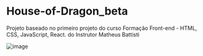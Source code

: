 # House-of-Dragon_beta
Projeto baseado no primeiro projeto do curso  Formação Front-end - HTML, CSS, JavaScript, React.  do Instrutor Matheus Battisti



![image](https://github.com/user-attachments/assets/35df88ec-59fd-4bce-afca-c6663da883f4)

